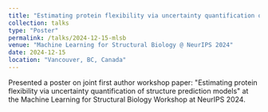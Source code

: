 ```yaml
---
title: "Estimating protein flexibility via uncertainty quantification of structure prediction models"
collection: talks
type: "Poster"
permalink: /talks/2024-12-15-mlsb
venue: "Machine Learning for Structural Biology @ NeurIPS 2024"
date: 2024-12-15
location: "Vancouver, BC, Canada"
---
```


Presented a poster on joint first author workshop paper: "Estimating protein flexibility via uncertainty quantification of structure prediction models" at the Machine Learning for Structural Biology Workshop at NeurIPS 2024. 

